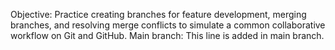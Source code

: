 Objective: Practice creating branches for feature development, merging branches, and resolving merge conflicts to simulate a common collaborative workflow on Git and GitHub.
Main branch: This line is added in main branch.
